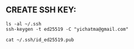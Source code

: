 ## CREATE SSH KEY:
```
ls -al ~/.ssh
ssh-keygen -t ed25519 -C "yichatma@gmail.com"
```
```
cat ~/.ssh/id_ed25519.pub
```
